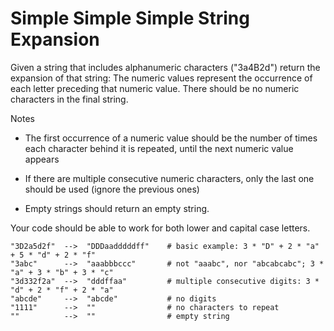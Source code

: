 # Simple Simple Simple String Expansion

Given a string that includes alphanumeric characters ("3a4B2d") return the expansion of that string: The numeric values represent the occurrence of each letter preceding that numeric value. There should be no numeric characters in the final string.

Notes

- The first occurrence of a numeric value should be the number of times each character behind it is repeated, until the next numeric value appears

- If there are multiple consecutive numeric characters, only the last one should be used (ignore the previous ones)

- Empty strings should return an empty string.

Your code should be able to work for both lower and capital case letters.

```
"3D2a5d2f"  -->  "DDDaadddddff"    # basic example: 3 * "D" + 2 * "a" + 5 * "d" + 2 * "f"
"3abc"      -->  "aaabbbccc"       # not "aaabc", nor "abcabcabc"; 3 * "a" + 3 * "b" + 3 * "c"
"3d332f2a"  -->  "dddffaa"         # multiple consecutive digits: 3 * "d" + 2 * "f" + 2 * "a"
"abcde"     -->  "abcde"           # no digits
"1111"      -->  ""                # no characters to repeat
""          -->  ""                # empty string
```
